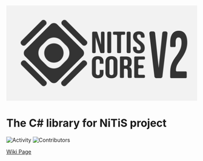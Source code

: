 ![Logo](https://raw.githubusercontent.com/NickName73/NickName73/main/Micros/nitis-core-logo-medium.png)

# The C# library for NiTiS project

![Activity](https://img.shields.io/github/commit-activity/m/NiTiS-Dev/NiTiSCore?style=flat-square)
![Contributors](https://img.shields.io/github/contributors/NiTiS-Dev/NiTiSCore?style=flat-square)

[Wiki Page](https://nitis-dev.github.io/NiTiSLibsWiki)
